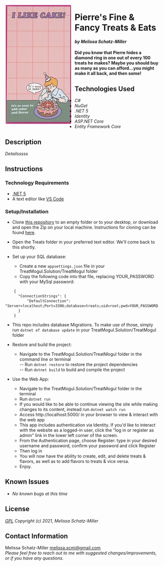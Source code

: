 <p align="left" style="float:left; padding-right:10px;"><img style="float:left; padding:2px;" src="TreatMogul/wwwroot/img/cake.png"></p>  

# Pierre's Fine & Fancy Treats & Eats
#### _by Melissa Schatz-Miller_  

  
#### Did you know that Pierre hides a diamond ring in one out of every 100 treats he makes? Maybe you should buy as many as you can afford...you might make it all back, and then some!

## Technologies Used

* _C#_
* _NuGet_
* _.NET 5_
* _Identity_
* _ASP.NET Core_
* _Entity Framework Core_

## Description

_Detailsssss_  

## Instructions

### Technology Requirements

* [.NET 5](https://dotnet.microsoft.com/download/dotnet/5.0)
* A text editor like [VS Code](https://code.visualstudio.com/)

### Setup/Installation


* Clone [this repository](https://github.com/tigertiger/TreatMogul.Solution) to an empty folder or to your desktop, or download and open the Zip on your local machine. Instructions for cloning can be found [here](https://docs.github.com/en/github/creating-cloning-and-archiving-repositories/cloning-a-repository-from-github/cloning-a-repository).
* Open the Treats folder in your preferred text editor. We'll come back to this shortly.

* Set up your SQL database:
  - Create a new ```appsettings.json``` file in your TreatMogul.Solution/TreatMogul folder
  - Copy the following code into that file, replacing YOUR_PASSWORD with your MySql password:
```
    {
      "ConnectionStrings": {
          "DefaultConnection": "Server=localhost;Port=3306;database=treats;uid=root;pwd=YOUR_PASSWORD;"
      }
    }
```
* This repo includes database Migrations. To make use of those, simply run ```dotnet ef database update``` in your TreatMogul.Solution/TreatMogul folder


* Restore and build the project:
  - Navigate to the TreatMogul.Solution/TreatMogul folder in the command line or terminal  
    -- Run ```dotnet restore``` to restore the project dependencies  
    -- Run ```dotnet build``` to build and compile the project  

* Use the Web App:
  - Navigate to the TreatMogul.Solution/TreatMogul folder in the terminal
  - Run ```dotnet run``` 
  - If you would like to be able to continue viewing the site while making changes to its content, instead run ```dotnet watch run```
  - Access http://localhost:5000/ in your browser to view & interact with the web app
  - This app includes authentication via Identity. If you'd like to interact with the website as a logged-in user, click the "log in or register as admin" link in the lower left corner of the screen.
  - From the Authentication page, choose Register: type in your desired username and password, confirm your password and click Register
  - Then log in
  - You will now have the ability to create, edit, and delete treats & flavors, as well as to add flavors to treats & vice versa.
  - Enjoy.

## Known Issues

* _No known bugs at this time_

## License

_[GPL](https://opensource.org/licenses/gpl-license)_
_Copyright (c) 2021, Melissa Schatz-Miller_

## Contact Information  

Melissa Schatz-Miller <melissa.scmi@gmail.com>  
_Please feel free to reach out to me with suggested changes/improvements, or if you have any questions._